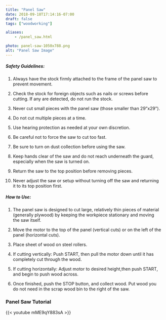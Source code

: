 ```yaml
---
title: "Panel Saw"
date: 2018-09-18T17:14:16-07:00
draft: false
tags: ["woodworking"]

aliases:
    - /panel_saw.html

photo: panel-saw-1050x788.png
alt: "Panel Saw Image"
---
```


##### Safety Guidelines:
1. Always have the stock firmly attached to the frame of the panel saw to prevent movement.

2. Check the stock for foreign objects such as nails or screws before cutting. If any are detected, do not run the stock.

3. Never cut small pieces with the panel saw (those smaller than 29”x29”).

4. Do not cut multiple pieces at a time.

5. Use hearing protection as needed at your own discretion.

6. Be careful not to force the saw to cut too fast.

7. Be sure to turn on dust collection before using the saw.

8. Keep hands clear of the saw and do not reach underneath the guard, especially when the saw is turned on. 

9. Return the saw to the top position before removing pieces.

10. Never adjust the saw or setup without turning off the saw and returning it to its top position first.


##### How to Use:
1. The panel saw is designed to cut large, relatively thin pieces of material (generally plywood) by keeping the workpiece stationary and moving the saw itself.

2. Move the motor to the top of the panel (vertical cuts) or on the left of the panel (horizontal cuts).

3. Place sheet of wood on steel rollers.

4. If cutting vertically: Push START, then pull the motor down until it has completely cut through the wood.

5. If cutting horizontally: Adjust motor to desired height,then push START, and begin to push wood across.

6. Once finished, push the STOP button, and collect wood. Put wood you do not need in the scrap wood bin to the right of the saw.

### Panel Saw Tutorial
{{< youtube mME9qY883sA >}}
